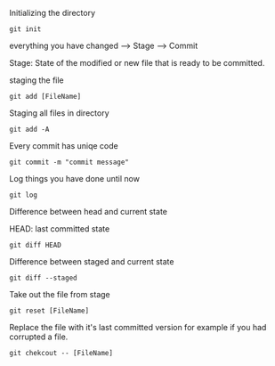 Initializing the directory
```
git init
```
everything you have changed --> Stage --> Commit

Stage: State of the modified or new file that is ready to be committed.

staging the file
```
git add [FileName]
```
Staging all files in directory
```
git add -A
```
Every commit has uniqe code
```
git commit -m "commit message"
```
Log things you have done until now
```
git log
```
Difference between head and current state

HEAD: last committed state
```
git diff HEAD
```
Difference between staged and current state
```
git diff --staged
```

Take out the file from stage
```
git reset [FileName]
```

Replace the file with it's last committed version for example if you had corrupted a file.
```
git chekcout -- [FileName]
```
